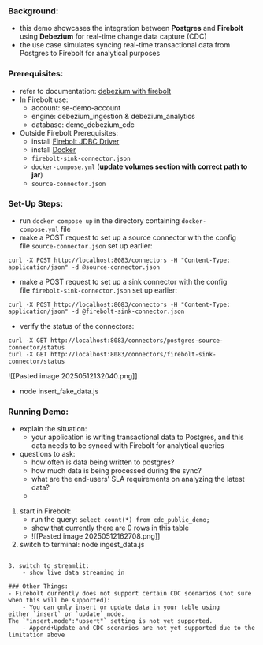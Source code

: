 ### Background:
- this demo showcases the integration between **Postgres** and **Firebolt** using **Debezium** for real-time change data capture (CDC)
- the use case simulates syncing real-time transactional data from Postgres to Firebolt for analytical purposes
### Prerequisites:
- refer to documentation: [debezium with firebolt](https://docs.firebolt.io/Guides/integrations/debezium.html)
- In Firebolt use:
	- account: se-demo-account
	- engine: debezium_ingestion & debezium_analytics
	- database: demo_debezium_cdc
- Outside Firebolt Prerequisites:
	- install [Firebolt JDBC Driver](https://github.com/firebolt-db/jdbc/releases)
	- install [Docker](https://docs.docker.com/get-started/get-docker/)
	- `firebolt-sink-connector.json`
	- `docker-compose.yml` (**update volumes section with correct path to jar**)
	- `source-connector.json`
### Set-Up Steps:
- run `docker compose up` in the directory containing `docker-compose.yml` file
- make a POST request to set up a source connector with the config file `source-connector.json` set up earlier:
```
curl -X POST http://localhost:8083/connectors -H "Content-Type: application/json" -d @source-connector.json
```

- make a POST request to set up a sink connector with the config file `firebolt-sink-connector.json` set up earlier:
```
curl -X POST http://localhost:8083/connectors -H "Content-Type: application/json" -d @firebolt-sink-connector.json
```

- verify the status of the connectors:
```
curl -X GET http://localhost:8083/connectors/postgres-source-connector/status
curl -X GET http://localhost:8083/connectors/firebolt-sink-connector/status
```
![[Pasted image 20250512132040.png]]

- node insert_fake_data.js 


### Running Demo:
- explain the situation:
	- your application is writing transactional data to Postgres, and this data needs to be synced with Firebolt for analytical queries
- questions to ask:
	- how often is data being written to postgres?
	- how much data is being processed during the sync?
	- what are the end-users' SLA requirements on analyzing the latest data?
	- 
1. start in Firebolt:
	- run the query: `select count(*) from cdc_public_demo;` 
	- show that currently there are 0 rows in this table
	- ![[Pasted image 20250512162708.png]]
2. switch to terminal:
	node ingest_data.js 

```

3. switch to streamlit:
	- show live data streaming in

### Other Things:
- Firebolt currently does not support certain CDC scenarios (not sure when this will be supported):
	- You can only insert or update data in your table using either `insert` or `update` mode. The `"insert.mode":"upsert"` setting is not yet supported.
	- Append+Update and CDC scenarios are not yet supported due to the limitation above